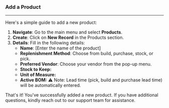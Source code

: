 ### Add a Product
________________________
Here's a simple guide to add a new product:

1. **Navigate**: Go to the main menu and select **Products**.
2. **Create**: Click on **New Record** in the Products section.
3. **Details**: Fill in the following details:
    - **Name**: [Enter the name of the product]
    - **Replenishment Method**: Choose from build, purchase, stock, or pick.
    - **Preferred Vendor**: Choose your vendor from the pop-up menu.
    - **Stock to Keep:**
    - **Unit of Measure:**
    - **Active BOM:**
⚠️ Note: Lead time (pick, build and purchase lead time) will be automatically entered. 

That's it! You've successfully added a new product. If you have additional questions, kindly reach out to our support team for assistance.
